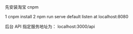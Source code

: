 先安装淘宝 cnpm

1 cnpm install
2 npm run serve
default listen at localhost:8080
  
后台 API 指定服务地址为：
localhost:3000/api
